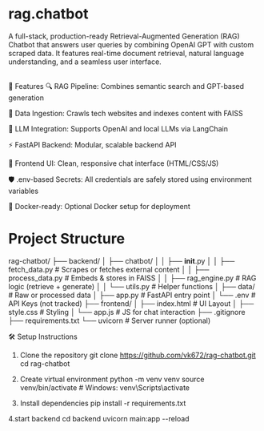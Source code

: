 # rag.chatbot
A full-stack, production-ready Retrieval-Augmented Generation (RAG) Chatbot that answers user queries by combining OpenAI GPT with custom scraped data. It features real-time document retrieval, natural language understanding, and a seamless user interface.

<br/>
🚀 Features
🔍 RAG Pipeline: Combines semantic search and GPT-based generation

📄 Data Ingestion: Crawls tech websites and indexes content with FAISS

🧠 LLM Integration: Supports OpenAI and local LLMs via LangChain

⚡ FastAPI Backend: Modular, scalable backend API

💬 Frontend UI: Clean, responsive chat interface (HTML/CSS/JS)

🛡️ .env-based Secrets: All credentials are safely stored using environment variables

📁 Docker-ready: Optional Docker setup for deployment

# Project Structure
rag-chatbot/
├── backend/
│   ├── chatbot/
│   │   ├── __init__.py
│   │   ├── fetch_data.py        # Scrapes or fetches external content
│   │   ├── process_data.py      # Embeds & stores in FAISS
│   │   ├── rag_engine.py        # RAG logic (retrieve + generate)
│   │   └── utils.py             # Helper functions
│   ├── data/                    # Raw or processed data
│   ├── app.py                   # FastAPI entry point
│   └── .env                     # API Keys (not tracked)
├── frontend/
│   ├── index.html               # UI Layout
│   ├── style.css                # Styling
│   └── app.js                   # JS for chat interaction
├── .gitignore
├── requirements.txt
└── uvicorn                      # Server runner (optional)


🛠️ Setup Instructions
1. Clone the repository
   git clone https://github.com/vk672/rag-chatbot.git
cd rag-chatbot

2. Create virtual environment
   python -m venv venv
source venv/bin/activate  # Windows: venv\Scripts\activate

3. Install dependencies
   pip install -r requirements.txt

4.start backend
cd backend
uvicorn main:app --reload


